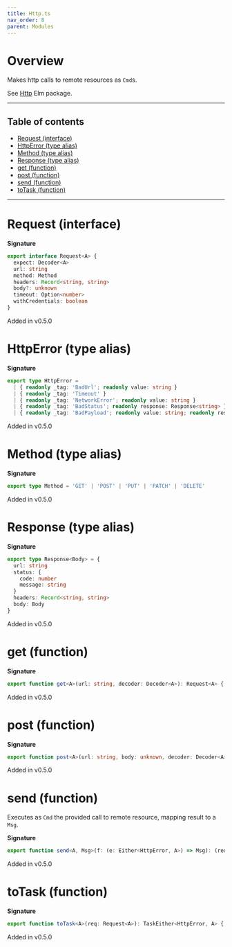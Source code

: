 ```yaml
---
title: Http.ts
nav_order: 8
parent: Modules
---
```


# Overview

Makes http calls to remote resources as `Cmd`s.

See [Http](https://package.elm-lang.org/packages/elm/http/latest/Http) Elm package.

---

<h2 class="text-delta">Table of contents</h2>

- [Request (interface)](#request-interface)
- [HttpError (type alias)](#httperror-type-alias)
- [Method (type alias)](#method-type-alias)
- [Response (type alias)](#response-type-alias)
- [get (function)](#get-function)
- [post (function)](#post-function)
- [send (function)](#send-function)
- [toTask (function)](#totask-function)

---

# Request (interface)

**Signature**

```ts
export interface Request<A> {
  expect: Decoder<A>
  url: string
  method: Method
  headers: Record<string, string>
  body?: unknown
  timeout: Option<number>
  withCredentials: boolean
}
```

Added in v0.5.0

# HttpError (type alias)

**Signature**

```ts
export type HttpError =
  | { readonly _tag: 'BadUrl'; readonly value: string }
  | { readonly _tag: 'Timeout' }
  | { readonly _tag: 'NetworkError'; readonly value: string }
  | { readonly _tag: 'BadStatus'; readonly response: Response<string> }
  | { readonly _tag: 'BadPayload'; readonly value: string; readonly response: Response<string> }
```

Added in v0.5.0

# Method (type alias)

**Signature**

```ts
export type Method = 'GET' | 'POST' | 'PUT' | 'PATCH' | 'DELETE'
```

Added in v0.5.0

# Response (type alias)

**Signature**

```ts
export type Response<Body> = {
  url: string
  status: {
    code: number
    message: string
  }
  headers: Record<string, string>
  body: Body
}
```

Added in v0.5.0

# get (function)

**Signature**

```ts
export function get<A>(url: string, decoder: Decoder<A>): Request<A> { ... }
```

Added in v0.5.0

# post (function)

**Signature**

```ts
export function post<A>(url: string, body: unknown, decoder: Decoder<A>): Request<A> { ... }
```

Added in v0.5.0

# send (function)

Executes as `Cmd` the provided call to remote resource, mapping result to a `Msg`.

**Signature**

```ts
export function send<A, Msg>(f: (e: Either<HttpError, A>) => Msg): (req: Request<A>) => Cmd<Msg> { ... }
```

Added in v0.5.0

# toTask (function)

**Signature**

```ts
export function toTask<A>(req: Request<A>): TaskEither<HttpError, A> { ... }
```

Added in v0.5.0
